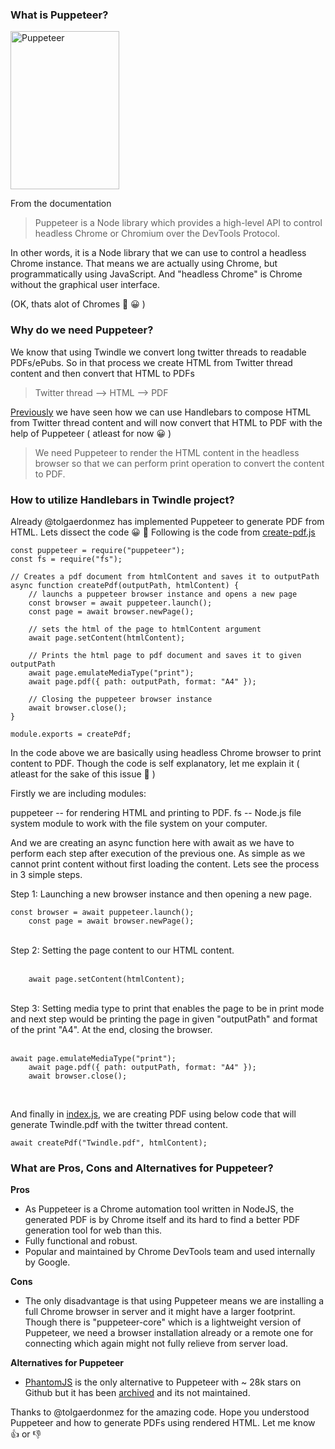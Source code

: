 ### **What is Puppeteer?**

<img src="https://user-images.githubusercontent.com/5336488/96694886-a2195480-13a6-11eb-9311-29ce9a6680e4.png" alt="Puppeteer" width="174" height="253">

From the documentation

> Puppeteer is a Node library which provides a high-level API to control headless Chrome or Chromium over the DevTools Protocol.

In other words, it is a Node library that we can use to control a headless Chrome instance. That means we are actually using Chrome, but programmatically using JavaScript. And "headless Chrome" is Chrome without the graphical user interface.

(OK, thats alot of Chromes :hammer: :grinning: )

### **Why do we need Puppeteer?**

We know that using Twindle we convert long twitter threads to readable PDFs/ePubs. So in that process we create HTML from Twitter thread content and then convert that HTML to PDFs

> Twitter thread --> HTML --> PDF

[Previously](https://github.com/twindle-co/twindle/issues/415) we have seen how we can use Handlebars to compose HTML from Twitter thread content and will now convert that HTML to PDF with the help of Puppeteer ( atleast for now :grinning: )

> We need Puppeteer to render the HTML content in the headless browser so that we can perform print operation to convert the content to PDF.

### **How to utilize Handlebars in Twindle project?**

Already @tolgaerdonmez has implemented Puppeteer to generate PDF from HTML. Lets dissect the code :grinning: :hocho: 
Following is the code from [create-pdf.js](https://github.com/twindle-co/twindle/blob/main/playground/cli/pdf-from-html-cli/create-pdf.js)

```
const puppeteer = require("puppeteer");
const fs = require("fs");

// Creates a pdf document from htmlContent and saves it to outputPath
async function createPdf(outputPath, htmlContent) {
	// launchs a puppeteer browser instance and opens a new page
	const browser = await puppeteer.launch();
	const page = await browser.newPage();

	// sets the html of the page to htmlContent argument
	await page.setContent(htmlContent);

	// Prints the html page to pdf document and saves it to given outputPath
	await page.emulateMediaType("print");
	await page.pdf({ path: outputPath, format: "A4" });

	// Closing the puppeteer browser instance
	await browser.close();
}

module.exports = createPdf;
```

In the code above we are basically using headless Chrome browser to print content to PDF.
Though the code is self explanatory, let me explain it ( atleast for the sake of this issue :grimacing: )

Firstly we are including modules:

puppeteer -- for rendering HTML and printing to PDF.
fs -- Node.js file system module to work with the file system on your computer.

And we are creating an async function here with await as we have to perform each step after execution of the previous one.
As simple as we cannot print content without first loading the content. Lets see the process in 3 simple steps.

Step 1: Launching a new browser instance and then opening a new page.

```
const browser = await puppeteer.launch();
	const page = await browser.newPage();
```
<br>
Step 2: Setting the page content to our HTML content.
<br><br>


```
	await page.setContent(htmlContent);
```
<br>
Step 3: Setting media type to print that enables the page to be in print mode and next step would be printing the page in given "outputPath" and format of the print "A4". At the end, closing the browser.
<br> <br>

```
await page.emulateMediaType("print");
	await page.pdf({ path: outputPath, format: "A4" });
	await browser.close();
```
<br>

And finally in [index.js](https://github.com/twindle-co/twindle/blob/main/playground/cli/pdf-from-html-cli/index.js), we are creating PDF using below code that will generate Twindle.pdf with the twitter thread content.

```
await createPdf("Twindle.pdf", htmlContent);
```


### **What are Pros, Cons and Alternatives for Puppeteer?**
**Pros**

- As Puppeteer is a Chrome automation tool written in NodeJS, the generated PDF is by Chrome itself and its hard to find a better PDF generation tool for web than this.
- Fully functional and robust.
- Popular and maintained by Chrome DevTools team and used internally by Google.

**Cons**
- The only disadvantage is that using Puppeteer means we are installing a full Chrome browser in server and it might have a larger footprint. Though there is "puppeteer-core" which is a lightweight version of Puppeteer, we need a browser installation already or a remote one for connecting which again might not fully relieve from server load.

**Alternatives for Puppeteer**

- [PhantomJS](https://github.com/ariya/phantomjs) is the only alternative to Puppeteer with ~ 28k stars on Github but it has been [archived](https://github.com/ariya/phantomjs/issues/15344) and its not maintained.


Thanks to @tolgaerdonmez  for the amazing code.
Hope you understood Puppeteer and how to generate PDFs using rendered HTML.
Let me know 👍 or 👎
